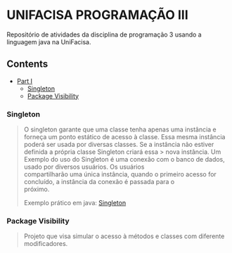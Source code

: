 # UNIFACISA PROGRAMAÇÃO III
Repositório de atividades da disciplina de programação 3 usando a linguagem java na UniFacisa.

## Contents
- [Part I](#facisa-p3)
    - [Singleton](#singleton)
    - [Package Visibility](#package-visibility)
    
### Singleton
  >   O singleton garante que uma classe tenha apenas uma instância e forneça um ponto estático de acesso à classe. Essa mesma 
  > instância poderá ser usada por diversas classes. Se a instância não estiver definida a própria classe Singleton criará essa   > nova instância.
  >   Um Exemplo do uso do Singleton é uma conexão com o banco de dados, usado por diversos usuários. Os usuários   
  > compartilharão uma única instância, quando o primeiro acesso for concluído, a instância da conexão é passada para o  
  > próximo.
  >
  > Exemplo prático em java: [Singleton](https://github.com/YagoMuniz/Facisa-p3/Part%20I/SingletonProject/src)

### Package Visibility
  > Projeto que visa simular o acesso à métodos e classes com diferente modificadores.

